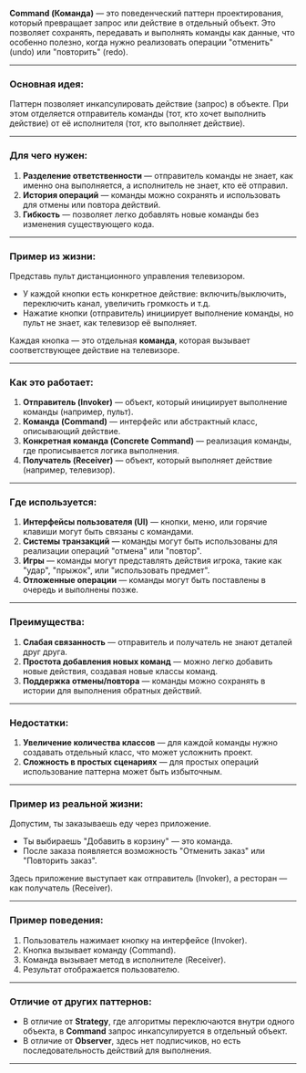 **Command (Команда)** — это поведенческий паттерн проектирования, который превращает запрос или действие в отдельный
объект. Это позволяет сохранять, передавать и выполнять команды как данные, что особенно полезно, когда нужно
реализовать операции "отменить" (undo) или "повторить" (redo).

---

### Основная идея:

Паттерн позволяет инкапсулировать действие (запрос) в объекте. При этом отделяется отправитель команды (тот, кто хочет
выполнить действие) от её исполнителя (тот, кто выполняет действие).

---

### Для чего нужен:

1. **Разделение ответственности** — отправитель команды не знает, как именно она выполняется, а исполнитель не знает,
   кто её отправил.
2. **История операций** — команды можно сохранять и использовать для отмены или повтора действий.
3. **Гибкость** — позволяет легко добавлять новые команды без изменения существующего кода.

---

### Пример из жизни:

Представь пульт дистанционного управления телевизором.

- У каждой кнопки есть конкретное действие: включить/выключить, переключить канал, увеличить громкость и т.д.
- Нажатие кнопки (отправитель) инициирует выполнение команды, но пульт не знает, как телевизор её выполняет.

Каждая кнопка — это отдельная **команда**, которая вызывает соответствующее действие на телевизоре.

---

### Как это работает:

1. **Отправитель (Invoker)** — объект, который инициирует выполнение команды (например, пульт).
2. **Команда (Command)** — интерфейс или абстрактный класс, описывающий действие.
3. **Конкретная команда (Concrete Command)** — реализация команды, где прописывается логика выполнения.
4. **Получатель (Receiver)** — объект, который выполняет действие (например, телевизор).

---

### Где используется:

1. **Интерфейсы пользователя (UI)** — кнопки, меню, или горячие клавиши могут быть связаны с командами.
2. **Системы транзакций** — команды могут быть использованы для реализации операций "отмена" или "повтор".
3. **Игры** — команды могут представлять действия игрока, такие как "удар", "прыжок", или "использовать предмет".
4. **Отложенные операции** — команды могут быть поставлены в очередь и выполнены позже.

---

### Преимущества:

1. **Слабая связанность** — отправитель и получатель не знают деталей друг друга.
2. **Простота добавления новых команд** — можно легко добавить новые действия, создавая новые классы команд.
3. **Поддержка отмены/повтора** — команды можно сохранять в истории для выполнения обратных действий.

---

### Недостатки:

1. **Увеличение количества классов** — для каждой команды нужно создавать отдельный класс, что может усложнить проект.
2. **Сложность в простых сценариях** — для простых операций использование паттерна может быть избыточным.

---

### Пример из реальной жизни:

Допустим, ты заказываешь еду через приложение.

- Ты выбираешь "Добавить в корзину" — это команда.
- После заказа появляется возможность "Отменить заказ" или "Повторить заказ".

Здесь приложение выступает как отправитель (Invoker), а ресторан — как получатель (Receiver).

---

### Пример поведения:

1. Пользователь нажимает кнопку на интерфейсе (Invoker).
2. Кнопка вызывает команду (Command).
3. Команда вызывает метод в исполнителе (Receiver).
4. Результат отображается пользователю.

---

### Отличие от других паттернов:

- В отличие от **Strategy**, где алгоритмы переключаются внутри одного объекта, в **Command** запрос инкапсулируется в
  отдельный объект.
- В отличие от **Observer**, здесь нет подписчиков, но есть последовательность действий для выполнения.

---